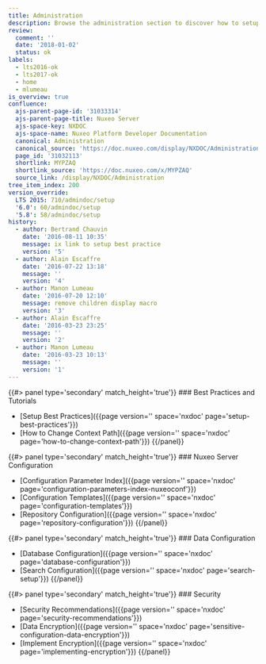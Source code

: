 ```yaml
---
title: Administration
description: Browse the administration section to discover how to setup your instance correctly.
review:
  comment: ''
  date: '2018-01-02'
  status: ok
labels:
  - lts2016-ok
  - lts2017-ok
  - home
  - mlumeau
is_overview: true
confluence:
  ajs-parent-page-id: '31033314'
  ajs-parent-page-title: Nuxeo Server
  ajs-space-key: NXDOC
  ajs-space-name: Nuxeo Platform Developer Documentation
  canonical: Administration
  canonical_source: 'https://doc.nuxeo.com/display/NXDOC/Administration'
  page_id: '31032113'
  shortlink: MYPZAQ
  shortlink_source: 'https://doc.nuxeo.com/x/MYPZAQ'
  source_link: /display/NXDOC/Administration
tree_item_index: 200
version_override:
  LTS 2015: 710/admindoc/setup
  '6.0': 60/admindoc/setup
  '5.8': 58/admindoc/setup
history:
  - author: Bertrand Chauvin
    date: '2016-08-11 10:35'
    message: ix link to setup best practice
    version: '5'
  - author: Alain Escaffre
    date: '2016-07-22 13:18'
    message: ''
    version: '4'
  - author: Manon Lumeau
    date: '2016-07-20 12:10'
    message: remove children display macro
    version: '3'
  - author: Alain Escaffre
    date: '2016-03-23 23:25'
    message: ''
    version: '2'
  - author: Manon Lumeau
    date: '2016-03-23 10:13'
    message: ''
    version: '1'
---
```


<div class="row" data-equalizer data-equalize-on="medium">

<div class="column medium-6">
{{#> panel type='secondary' match_height='true'}}
### Best Practices and Tutorials

- [Setup Best Practices]({{page version='' space='nxdoc' page='setup-best-practices'}})
- [How to Change Context Path]({{page version='' space='nxdoc' page='how-to-change-context-path'}})
  {{/panel}}
  </div>

<div class="column medium-6">
{{#> panel type='secondary' match_height='true'}}
### Nuxeo Server Configuration

- [Configuration Parameter Index]({{page version='' space='nxdoc' page='configuration-parameters-index-nuxeoconf'}})
- [Configuration Templates]({{page version='' space='nxdoc' page='configuration-templates'}})
- [Repository Configuration]({{page version='' space='nxdoc' page='repository-configuration'}})
  {{/panel}}

</div>

</div>

<div class="row" data-equalizer data-equalize-on="medium">

<div class="column medium-6">
{{#> panel type='secondary' match_height='true'}}
### Data Configuration

- [Database Configuration]({{page version='' space='nxdoc' page='database-configuration'}})
- [Search Configuration]({{page version='' space='nxdoc' page='search-setup'}})
  {{/panel}}
  </div>

<div class="column medium-6">
{{#> panel type='secondary' match_height='true'}}
### Security

- [Security Recommendations]({{page version='' space='nxdoc' page='security-recommendations'}})
- [Data Encryption]({{page version='' space='nxdoc' page='sensitive-configuration-data-encryption'}})
- [Implement Encryption]({{page version='' space='nxdoc' page='implementing-encryption'}})
  {{/panel}}
  </div>

</div>
